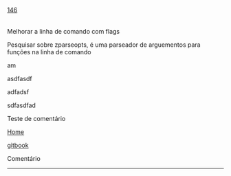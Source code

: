 [146](https://github.com/guilhermeprokisch/guilherme/issues/146) 
###### 

Melhorar a linha de comando com flags


Pesquisar sobre zparseopts, é uma parseador de arguementos para funções na linha de comando


am


asdfasdf


adfadsf


sdfasdfad


Teste de comentário


[Home](Home.md)


[gitbook](gitbook.md)


Comentário

-------------------------------------------------------------------------------

